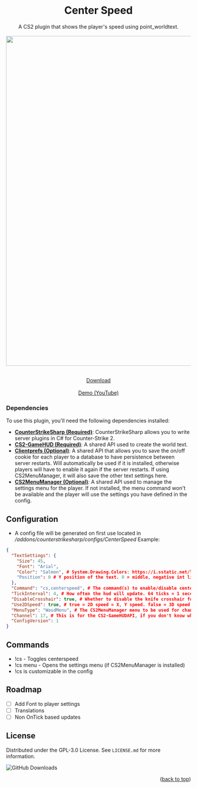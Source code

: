 <a name="readme-top"></a>

<!-- PROJECT LOGO -->
<br />
<div align="center">
  <h1 align="center">Center Speed</h1>
  <a align="center">A CS2 plugin that shows the player's speed using point_worldtext.</a><br><br>
  <img width="1368" height="900" alt="image" src="https://github.com/user-attachments/assets/67acb264-4142-4d0f-826a-cebf3e4d177f"/>



  <p align="center">
    <br>
    <a href="https://github.com/M-archand/CenterSpeed/releases/tag/1.0.0">Download</a>
    <br><br>
    <a href="https://www.youtube.com/watch?v=w43JOy6iPXs">Demo (YouTube)</a>
  </p>
</div>

<!-- ABOUT THE PROJECT -->

### Dependencies

To use this plugin, you'll need the following dependencies installed:

- [**CounterStrikeSharp (Required)**](https://github.com/roflmuffin/CounterStrikeSharp): CounterStrikeSharp allows you to write server plugins in C# for Counter-Strike 2.
- [**CS2-GameHUD (Required)**](https://github.com/darkerz7/CS2-GameHUD): A shared API used to create the world text.
- [**Clientprefs (Optional)**](https://github.com/Cruze03/Clientprefs): A shared API that allows you to save the on/off cookie for each player to a database to have persistence between server restarts. Will automatically be used if it is installed, otherwise players will have to enable it again if the server restarts. If using CS2MenuManager, it will also save the other text settings here.
- [**CS2MenuManager (Optional)**](https://github.com/schwarper/CS2MenuManager): A shared API used to manage the settings menu for the player. If not installed, the menu command won't be available and the player will use the settings you have defined in the config.

<!-- CONFIG -->

## Configuration

- A config file will be generated on first use located in _/addons/counterstrikesharp/configs/CenterSpeed_
Example:
```json
{
  "TextSettings": {
    "Size": 45,
    "Font": "Arial",
    "Color": "Salmon", # System.Drawing.Colors: https://i.sstatic.net/lsuz4.png
    "Position": 0 # Y position of the text. 0 = middle, negative int like -40 is lower, positive int like 40 is higher
  },
  "Command": "cs,centerspeed", # The command(s) to enable/disable centerspeed (!cs)
  "TickInterval": 4, # How often the hud will update. 64 ticks = 1 second.
  "DisableCrosshair": true, # Whether to disable the knife crosshair for the player while centerspeed is enabled
  "Use2DSpeed": true, # true = 2D speed = X, Y speed. false = 3D speed = X,Y,Z speed
  "MenuType": "WasdMenu", # The CS2MenuManager menu to be used for changing settings. 
  "Channel": 17, # This is for the CS2-GameHUDAPI, if you don't know what it does then leave it as is
  "ConfigVersion": 1
}

```
<!-- CONFIG -->

## Commands
- !cs - Toggles centerspeed
- !cs menu - Opens the settings menu (if CS2MenuManager is installed)
- !cs is customizable in the config
<!-- ROADMAP -->

## Roadmap

- [ ] Add Font to player settings
- [ ] Translations
- [ ] Non OnTick based updates

<!-- LICENSE -->

## License

Distributed under the GPL-3.0 License. See `LICENSE.md` for more information.

![GitHub Downloads](https://img.shields.io/github/downloads/M-archand/CenterSpeed/total?style=for-the-badge)

<p align="right">(<a href="#readme-top">back to top</a>)</p>
